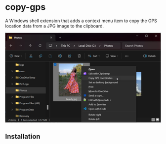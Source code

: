 # copy-gps

A Windows shell extension that adds a context menu item to copy the GPS location data from a JPG image to the clipboard.

![CORS settings in Azure Storage Emulator](images/copy-gps-right-click.jpg)

## Installation
